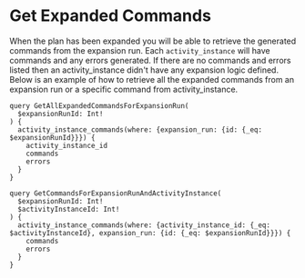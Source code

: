# Get Expanded Commands

When the plan has been expanded you will be able to retrieve the generated commands from the expansion run. Each `activity_instance` will have commands and any errors generated. If there are no commands and errors listed then an activity_instance didn't have any expansion logic defined. Below is an example of how to retrieve all the expanded commands from an expansion run or a specific command from activity_instance. 

```
query GetAllExpandedCommandsForExpansionRun(
  $expansionRunId: Int!
) {
  activity_instance_commands(where: {expansion_run: {id: {_eq: $expansionRunId}}}) {
    activity_instance_id
    commands
    errors
  }
}
```

```
query GetCommandsForExpansionRunAndActivityInstance(
  $expansionRunId: Int!
  $activityInstanceId: Int!
) {
  activity_instance_commands(where: {activity_instance_id: {_eq: $activityInstanceId}, expansion_run: {id: {_eq: $expansionRunId}}}) {
    commands
    errors
  }
}
```
